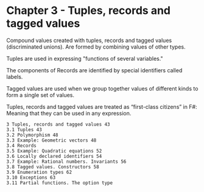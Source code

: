 # Chapter 3 - Tuples, records and tagged values

Compound values created with tuples, records and tagged values (discriminated unions). Are formed by combining values of other types.

Tuples are used in expressing "functions of several variables."

The components of Records are identified by special identifiers called labels.

Tagged values are used when we group together values of different kinds to form a single set of values.

Tuples, records and tagged values are treated as “first-class citizens” in F#: Meaning that they can be used in any expression.

    3 Tuples, records and tagged values 43
    3.1 Tuples 43
    3.2 Polymorphism 48
    3.3 Example: Geometric vectors 48
    3.4 Records
    3.5 Example: Quadratic equations 52
    3.6 Locally declared identifiers 54
    3.7 Example: Rational numbers. Invariants 56
    3.8 Tagged values. Constructors 58
    3.9 Enumeration types 62
    3.10 Exceptions 63
    3.11 Partial functions. The option type